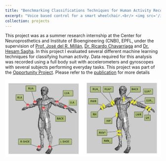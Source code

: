 ```yaml
---
title: "Benchmarking Classifications Techniques for Human Activity Recognition"
excerpt: "Voice based control for a smart wheelchair.<br/> <img src='/images/wheelchair.png'>"
collection: projects
---
```


This project was as a summer research internship at the Center for Neuroprosthetics and Institute of Bioengineering (CNBI), EPFL, under the supervision of [Prof. José del R. Millán](https://people.epfl.ch/jose.millan?lang=en), [Dr. Ricardo Chavarriaga](https://people.epfl.ch/ricardo.chavarriaga) and [Dr. Hesam Sagha](https://scholar.google.ch/citations?user=ODZ_OwIAAAAJ&hl=en). In this project I evaluated several different machine learning techniques for classifying human activity. Data required for this analysis was recorded using a full body suit with accelerometers and gyroscopes with several subjects performing everyday tasks. This project was part of the [Opportunity Project](http://www.opportunity-project.eu/). Please refer to the [publication](../publication/2011-10-09-Benchmarking) for more details

<img src='/images/benchmarking.png'>
